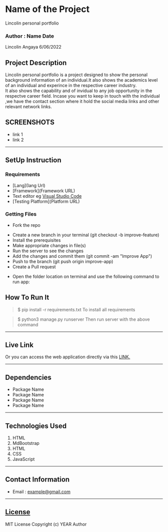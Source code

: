 # Name of the Project
Lincolin personal portfolio
### Author : Name Date
Lincolin Angaya   6/06/2022
## Project Description
Lincolin personal portfolio is a project designed to show the  personal background information of  an individual.It also shows the academics level of an individual and experince in the respective career industry.<br>It also shows the capability and  of invidual to any job opportunity in the respectve career field. Incase you want to keep in touch with the individual ,we  have the contact section where it hold the social media links and other relevant  network  links.


## SCREENSHOTS
- link 1
- link 2


********
## SetUp Instruction
### Requirements
* [Lang](lang Url)
* [Framework](Framework URL)
* Text editor eg [Visual Studio Code](https://code.visualstudio.com/download)
* [Testing Platform](Platform URL)


### Getting Files
* Fork the repo
- Create a new branch in your terminal (git checkout -b improve-feature)
- Install the prerequisites
- Make appropriate changes in file(s)
- Run the server to see the changes
- Add the changes and commit them (git commit -am "Improve App")
- Push to the branch (git push origin improve-app)
- Create a Pull request
* Open the folder location on terminal and use the following command to run app:

## How To Run It
>  $ pip install -r requirements.txt
To install all requirements

> $ python3 manage.py runserver
Then run server with the above command
*****
## Live Link
Or you can access the web application directly via this [LINK.](link.com/)
*****
## Dependencies
- Package Name
- Package Name
- Package Name
- Package Name
*****
## Technologies Used
1. HTML
2. MdBootstrap
3. HTML
4. CSS
5. JavaScript
*****
## Contact Information
* Email : example@gmail.com
*****
## [License](LICENSE)
MIT License
Copyright (c) YEAR Author
